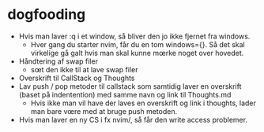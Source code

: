 # dogfooding

- Hvis man laver :q i et window, så bliver den jo ikke fjernet fra windows.
  - Hver gang du starter nvim, får du en tom windows={}. Så det skal virkelige gå galt hvis man skal kunne mœrke noget over hovedet.
- Håndtering af swap filer
  - sœt den ikke til at lave swap filer
- Overskrift til CallStack og Thoughts
- Lav push / pop metoder til callstack som samtidig laver en overskrift (baset på indentention) med samme navn og link til Thoughts.md
  - Hvis ikke man vil have der laves en overskrift og link i thoughts, lader man bare vœre med at bruge push metoden. 
- Hvis man laver en ny CS i fx nvim/, så får den write access problemer.
